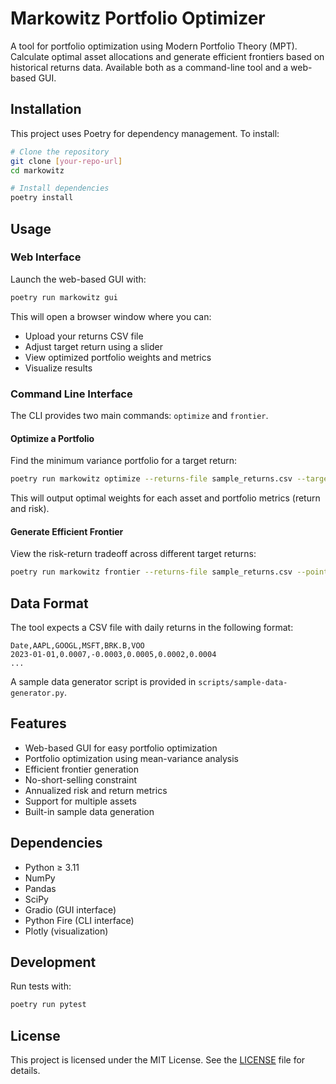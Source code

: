 # Markowitz Portfolio Optimizer

A tool for portfolio optimization using Modern Portfolio Theory (MPT). Calculate optimal asset allocations and generate efficient frontiers based on historical returns data. Available both as a command-line tool and a web-based GUI.

## Installation

This project uses Poetry for dependency management. To install:

```bash
# Clone the repository
git clone [your-repo-url]
cd markowitz

# Install dependencies
poetry install
```

## Usage

### Web Interface

Launch the web-based GUI with:

```bash
poetry run markowitz gui
```

This will open a browser window where you can:
- Upload your returns CSV file
- Adjust target return using a slider
- View optimized portfolio weights and metrics
- Visualize results

### Command Line Interface

The CLI provides two main commands: `optimize` and `frontier`.

#### Optimize a Portfolio

Find the minimum variance portfolio for a target return:

```bash
poetry run markowitz optimize --returns-file sample_returns.csv --target-return .15
```

This will output optimal weights for each asset and portfolio metrics (return and risk).

#### Generate Efficient Frontier

View the risk-return tradeoff across different target returns:

```bash
poetry run markowitz frontier --returns-file sample_returns.csv --points 50
```

## Data Format

The tool expects a CSV file with daily returns in the following format:

```csv
Date,AAPL,GOOGL,MSFT,BRK.B,VOO
2023-01-01,0.0007,-0.0003,0.0005,0.0002,0.0004
...
```

A sample data generator script is provided in `scripts/sample-data-generator.py`.

## Features

- Web-based GUI for easy portfolio optimization
- Portfolio optimization using mean-variance analysis
- Efficient frontier generation
- No-short-selling constraint
- Annualized risk and return metrics
- Support for multiple assets
- Built-in sample data generation

## Dependencies

- Python ≥ 3.11
- NumPy
- Pandas
- SciPy
- Gradio (GUI interface)
- Python Fire (CLI interface)
- Plotly (visualization)

## Development

Run tests with:

```bash
poetry run pytest
```

## License

This project is licensed under the MIT License. See the [LICENSE](LICENSE) file for details.
